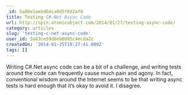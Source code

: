 ```yaml
---
_id: 5a88e1aebd6dca0d5f0d2af0
title: Testing C#.Net Async Code
url: http://spin.atomicobject.com/2014/01/27/testing-async-code/
category: articles
slug: 'testing-c-net-async-code'
user_id: 5a83ce59d6eb0005c4ecda2c
createdOn: '2014-01-25T19:27:41.000Z'
tags: []
---
```


Writing C#.Net async code can be a bit of a challenge, and writing tests around the code can frequently cause much pain and agony. In fact, conventional wisdom around the Internet seems to be that writing async tests is hard enough that it’s okay to avoid it. I disagree.
